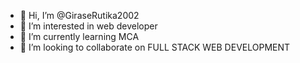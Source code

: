 - 👋 Hi, I’m @GiraseRutika2002
- 👀 I’m interested in web developer
- 🌱 I’m currently learning MCA
- 💞️ I’m looking to collaborate on FULL STACK WEB DEVELOPMENT 


<!---
GiraseRutika2002/GiraseRutika2002 is a ✨ special ✨ repository because its `README.md` (this file) appears on your GitHub profile.
You can click the Preview link to take a look at your changes.
--->

